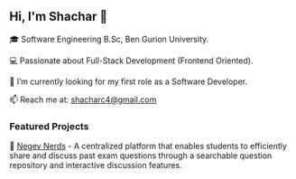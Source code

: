 ## Hi, I'm Shachar 👋  

🎓 Software Engineering B.Sc, Ben Gurion University.

💻 Passionate about Full-Stack Development (Frontend Oriented).

🔭 I’m currently looking for my first role as a Software Developer.

📫 Reach me at: [shacharc4@gmail.com](mailto:shacharc4@gmail.com)  

### Featured Projects  
🚀 [Negev Nerds](https://github.com/davidvolo/NegevNerds) - A centralized platform that enables students to efficiently share and discuss past exam questions through a searchable question repository and interactive discussion features.

